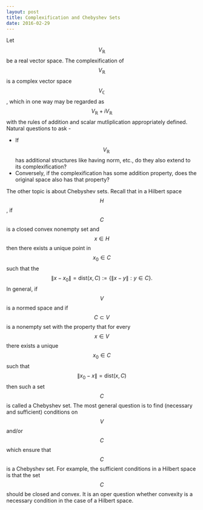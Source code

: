 ```yaml
---
layout: post
title: Complexification and Chebyshev Sets
date: 2016-02-29
---
```

Let $$V_{\mathbb{R}}$$ be a real vector space. The complexification of $$V_{\mathbb{R}}$$ is a complex vector space $$V_{\mathbb{C}}$$, which in one way may be regarded as $$V_{\mathbb{R}}+iV_{\mathbb{R}}$$ with the rules of addition and scalar mutliplication appropriately defined. Natural questions to ask - 

*   If $$V_{\mathbb{R}}$$ has additional structures like having norm, etc., do they also extend to its complexification?
*   Conversely, if the complexification has some addition property, does the original space also has that property?

The other topic is about Chebyshev sets. Recall that in a Hilbert space $$H$$, if $$C$$ is a closed convex nonempty set and $$x\in H$$ then there exists a unique point in $$x_0\in C$$ such that the $$\|x-x_0\|=\text{dist}(x,C):=\{\|x-y\|:y\in C\}.$$ In general, if $$V$$ is a normed space and if $$C\subset V$$ is a nonempty set with the property that for every $$x\in V$$ there exists a unique $$x_0\in C$$ such that $$\|x_0-x\|=\text{dist}(x,C)$$ then such a set $$C$$ is called a Chebyshev set. The most general question is to find (necessary and sufficient) conditions on $$V$$ and/or $$C$$ which ensure that $$C$$ is a Chebyshev set. For example, the sufficient conditions in a Hilbert space is that the set $$C$$ should be closed and convex. It is an oper question whether convexity is a necessary condition in the case of a Hilbert space. 
